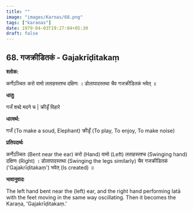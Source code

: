 ```yaml
---
title: ""
image: "images/Karnas/68.png"
tags: ["karanas"]
date: 1979-04-03T19:27:04+05:30
draft: false
---
```


## 68. गजक्रीडितकं - Gajakrīḍitakaṃ

**श्लोक:**

कर्णेऽञ्चितः करो वामो लताहस्तश्च दक्षिणः । डोलापादस्तथा चैव गजक्रीडितकं भवेत् ॥

**धातुः**

गजँ शब्दे मदने च |
क्रीडृँ विहारे

**धात्वर्थ:**

गजँ (To make a soud, Elephant)
क्रीडृँ (To play, To enjoy, To make noise)

**प्रतिपदार्थः**

कर्णेऽञ्चितः (Bent near the ear) करो (Hand) वामो (Left) लताहस्तश्च (Swinging hand) दक्षिणः (Right) । डोलापादस्तथा (Swinging the legs similarly) चैव गजक्रीडितकं ('Gajakrīḍitakaṃ') भवेत् (Is created) ॥

**भावानुवादः**

The left hand bent near the (left) ear, and the right hand performing latā with the feet moving in the same way oscillating. Then it becomes the Karaṇa, 'Gajakrīḍitakaṃ.'
